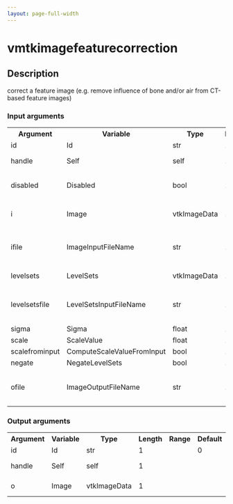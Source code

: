 ```yaml
---
layout: page-full-width
---
```

<h1>vmtkimagefeaturecorrection</h1>
<h2>Description</h2>
correct a feature image (e.g. remove influence of bone and/or air from CT-based feature images)
<h3>Input arguments</h3>
<table class="vmtkscripts">
<tr>
<th>Argument</th><th>Variable</th><th>Type</th><th>Length</th><th>Range</th><th>Default</th><th>Description</th>
</tr>
<tr><td>id</td><td>Id</td><td>str</td><td>1</td><td></td><td>0</td><td>script id</td>
</tr>
<tr><td>handle</td><td>Self</td><td>self</td><td>1</td><td></td><td></td><td>handle to self</td>
</tr>
<tr><td>disabled</td><td>Disabled</td><td>bool</td><td>1</td><td></td><td>0</td><td>disable execution and piping</td>
</tr>
<tr><td>i</td><td>Image</td><td>vtkImageData</td><td>1</td><td></td><td></td><td>the input feature image</td>
</tr>
<tr><td>ifile</td><td>ImageInputFileName</td><td>str</td><td>1</td><td></td><td></td><td>filename for the default Image reader</td>
</tr>
<tr><td>levelsets</td><td>LevelSets</td><td>vtkImageData</td><td>1</td><td></td><td></td><td>the input level sets</td>
</tr>
<tr><td>levelsetsfile</td><td>LevelSetsInputFileName</td><td>str</td><td>1</td><td></td><td></td><td>filename for the default LevelSets reader</td>
</tr>
<tr><td>sigma</td><td>Sigma</td><td>float</td><td>1</td><td>(0.0,)</td><td>1.0</td><td></td>
</tr>
<tr><td>scale</td><td>ScaleValue</td><td>float</td><td>1</td><td>(0.0,)</td><td>0.02</td><td></td>
</tr>
<tr><td>scalefrominput</td><td>ComputeScaleValueFromInput</td><td>bool</td><td>1</td><td></td><td>True</td><td></td>
</tr>
<tr><td>negate</td><td>NegateLevelSets</td><td>bool</td><td>1</td><td></td><td>False</td><td></td>
</tr>
<tr><td>ofile</td><td>ImageOutputFileName</td><td>str</td><td>1</td><td></td><td></td><td>filename for the default Image writer</td>
</tr>
</table><h3>Output arguments</h3>
<table class="vmtkscripts">
<tr>
<th>Argument</th><th>Variable</th><th>Type</th><th>Length</th><th>Range</th><th>Default</th><th>Description</th>
</tr>
<tr><td>id</td><td>Id</td><td>str</td><td>1</td><td></td><td>0</td><td>script id</td>
</tr>
<tr><td>handle</td><td>Self</td><td>self</td><td>1</td><td></td><td></td><td>handle to self</td>
</tr>
<tr><td>o</td><td>Image</td><td>vtkImageData</td><td>1</td><td></td><td></td><td>the output image</td>
</tr>
</table>
